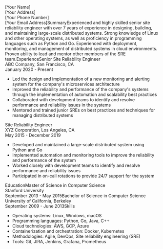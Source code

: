 [Your Name]  
[Your Address]  
[Your Phone Number]  
[Your Email Address]SummaryExperienced and highly skilled senior site reliability engineer with over 7 years of experience in designing, building, and maintaining large-scale distributed systems. Strong knowledge of Linux and other operating systems, as well as proficiency in programming languages such as Python and Go. Experienced with deployment, monitoring, and management of distributed systems in cloud environments. Proven ability to lead and mentor other members of the SRE team.ExperienceSenior Site Reliability Engineer  
ABC Company, San Francisco, CA  
January 2020 - Present  
  

-   Led the design and implementation of a new monitoring and alerting system for the company's microservices architecture
-   Improved the reliability and performance of the company's systems through the implementation of automation and scalability best practices
-   Collaborated with development teams to identify and resolve performance and reliability issues in the systems
-   Mentored and trained junior SREs on best practices and techniques for managing distributed systems

Site Reliability Engineer  
XYZ Corporation, Los Angeles, CA  
May 2015 - December 2019  
  

-   Developed and maintained a large-scale distributed system using Python and Go
-   Implemented automation and monitoring tools to improve the reliability and performance of the system
-   Worked closely with development teams to identify and resolve performance and reliability issues
-   Participated in on-call rotations to provide 24/7 support for the system

EducationMaster of Science in Computer Science  
Stanford University  
September 2013 - May 2015Bachelor of Science in Computer Science  
University of California, Berkeley  
September 2009 - June 2013Skills  
  

-   Operating systems: Linux, Windows, macOS
-   Programming languages: Python, Go, Java, C++
-   Cloud technologies: AWS, GCP, Azure
-   Containerization and orchestration: Docker, Kubernetes
-   Methodologies: Agile, DevOps, Site reliability engineering (SRE)
-   Tools: Git, JIRA, Jenkins, Grafana, Prometheus